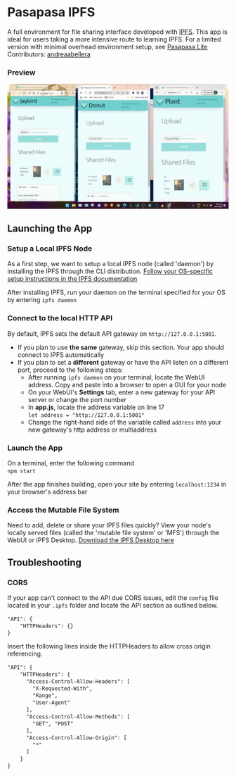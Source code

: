 # Pasapasa IPFS
A full environment for file sharing interface developed with [IPFS](https://ipfs.io/). This app is ideal for users taking a more intensive route to learning IPFS. For a limited version with minimal overhead environment setup, see [Pasapasa Lite](/apps/pasapasa-lite)  
Contributors: [andreaabellera](https://github.com/andreaabellera)

### Preview
![Pasapasa preview](/apps/pasapasa-ipfs/_pasapasa-preview_.gif)


## Launching the App
### Setup a Local IPFS Node
As a first step, we want to setup a local IPFS node (called 'daemon') by installing the IPFS through the CLI distribution.
[Follow your OS-specific setup instructions in the IPFS documentation](https://docs.ipfs.io/install/command-line/#official-distributions)

After installing IPFS, run your daemon on the terminal specified for your OS by entering `ipfs daemon`

### Connect to the local HTTP API
By default, IPFS sets the default API gateway on `http://127.0.0.1:5001`.
- If you plan to use **the same** gateway, skip this section. Your app should connect to IPFS automatically
- If you plan to set a **different** gateway or have the API listen on a different port, proceed to the following steps:
  - After running `ipfs daemon` on your terminal, locate the WebUI address. Copy and paste into a browser to open a GUI for your node  
  - On your WebUI's **Settings** tab, enter a new gateway for your API server or change the port number
  - In **app.js**, locate the address variable on line 17  
  `let address = "http://127.0.0.1:5001"`
  - Change the right-hand side of the variable called `address` into your new gateway's http address or multiaddress

### Launch the App
On a terminal, enter the following command  
`npm start`

After the app finishes building, open your site by entering `localhost:1234` in your browser's address bar

### Access the Mutable File System
Need to add, delete or share your IPFS files quickly? View your node's locally served files (called the 'mutable file system' or 'MFS') through the WebUI or IPFS Desktop. [Download the IPFS Desktop here](https://github.com/ipfs/ipfs-desktop/releases)


## Troubleshooting
### CORS
If your app can't connect to the API due CORS issues, edit the `config` file located in your `.ipfs` folder and locate the API section as outlined below.
```
"API": {
    "HTTPHeaders": {}
}
```
Insert the following lines inside the HTTPHeaders to allow cross origin referencing.
```
"API": {
    "HTTPHeaders": {
      "Access-Control-Allow-Headers": [
        "X-Requested-With",
        "Range",
        "User-Agent"
      ],
      "Access-Control-Allow-Methods": [
        "GET", "POST"
      ],
      "Access-Control-Allow-Origin": [
        "*"
      ]
    }
}
```


